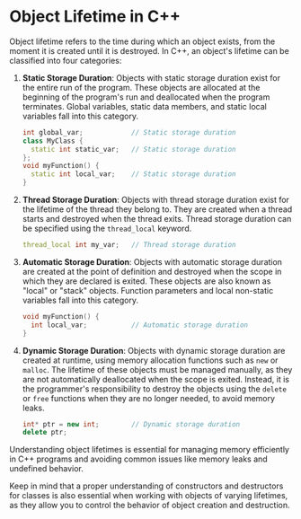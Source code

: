 # Object Lifetime in C++

Object lifetime refers to the time during which an object exists, from the moment it is created until it is destroyed. In C++, an object's lifetime can be classified into four categories:

1. **Static Storage Duration**: Objects with static storage duration exist for the entire run of the program. These objects are allocated at the beginning of the program's run and deallocated when the program terminates. Global variables, static data members, and static local variables fall into this category.

    ```cpp
    int global_var;            // Static storage duration
    class MyClass {
      static int static_var;   // Static storage duration
    };
    void myFunction() {
      static int local_var;    // Static storage duration
    }
    ```

2. **Thread Storage Duration**: Objects with thread storage duration exist for the lifetime of the thread they belong to. They are created when a thread starts and destroyed when the thread exits. Thread storage duration can be specified using the `thread_local` keyword.

    ```cpp
    thread_local int my_var;   // Thread storage duration
    ```

3. **Automatic Storage Duration**: Objects with automatic storage duration are created at the point of definition and destroyed when the scope in which they are declared is exited. These objects are also known as "local" or "stack" objects. Function parameters and local non-static variables fall into this category.

    ```cpp
    void myFunction() {
      int local_var;           // Automatic storage duration
    }
    ```

4. **Dynamic Storage Duration**: Objects with dynamic storage duration are created at runtime, using memory allocation functions such as `new` or `malloc`. The lifetime of these objects must be managed manually, as they are not automatically deallocated when the scope is exited. Instead, it is the programmer's responsibility to destroy the objects using the `delete` or `free` functions when they are no longer needed, to avoid memory leaks.

    ```cpp
    int* ptr = new int;        // Dynamic storage duration
    delete ptr;
    ```

Understanding object lifetimes is essential for managing memory efficiently in C++ programs and avoiding common issues like memory leaks and undefined behavior.

Keep in mind that a proper understanding of constructors and destructors for classes is also essential when working with objects of varying lifetimes, as they allow you to control the behavior of object creation and destruction.
